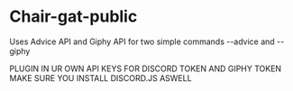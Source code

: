 # Chair-gat-public
Uses Advice API and Giphy API for two simple commands --advice and --giphy

PLUGIN IN UR OWN API KEYS FOR DISCORD TOKEN AND GIPHY TOKEN
MAKE SURE YOU INSTALL DISCORD.JS ASWELL
